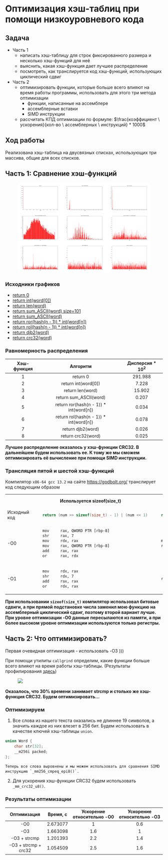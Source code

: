 # Оптимизация хэш-таблиц при помощи низкоуровневого кода

## Задача

- Часть 1
    - написать хэш-таблицу для строк фиксированного размера и несколько хэш-функций для неё
    - выяснить, какая хэш-функция дает лучшее распределение
    - посмотреть, как транслируется код хэш-функций, использующих циклический сдвиг
- Часть 2
    - оптимизировать функции, которые больше всего влияют на время работы программы, использовать для этого три метода оптимизации
        - функции, написанные на ассемблере
        - ассемблерные вставки
        - SIMD инструкции
    - рассчитать КПД оптимизации по формуле: $\frac{коэффициент \ ускорения}{кол-во \ ассемблерных \ инструкций} * 1000$

## Ход работы

Реализована хэш-таблица на двусвязных списках, использующих три массива, общие для всех списков.

## Часть 1: Сравнение хэш-функций

<figure>
<img src="Images/charts/merged_3:3.png">
</figure>

### Исходники графиков
- [return 0](Images/charts/hash_func_1.png)
- [return int(word[0])](Images/charts/hash_func_2.png)
- [return  len(word)](Images/charts/hash_func_3.png)
- [return sum_ASCII(word) size=101](Images/charts/hash_func_4_101.png)
- [return sum_ASCII(word)](Images/charts/hash_func_4.png)
- [return ror(hash(n - 1)) * int(word[n])](Images/charts/hash_func_5.png)
- [return rol(hash(n - 1)) * int(word[n])](Images/charts/hash_func_6.png)
- [return djb2(word)](Images/charts/hash_func_7.png)
- [return crc32(word)](Images/charts/hash_func_8.png)

### Равномерность распределения

| Хэш-функция | Алгоритм | Дисперсия * 10<sup>2</sup>|
|:-----------:|:--------:|:---------:|
|   1   | return 0| 291.988|
|   2   | return int(word[0])  |7.228|
|   3   | return  len(word) |15.902|
|   4   | return sum_ASCII(word) | 0.207 |
|   5   | return ror(hash(n - 1)) * int(word[n])  | 0.034|
|   6   | return rol(hash(n - 1)) * int(word[n]) | 0.078|
|   7   | return djb2(word)  | 0.026 |
|   8   | return crc32(word) | 0.025 |

**Лучшее распределение оказалось у хэш-функции CRC32. В дальнейшем будем использовать ее. К тому же мы сможем оптимизировать её вычисление при помощи SIMD
инструкции.**

### Трансляция пятой и шестой хэш-функций

Компилятор `x86-64 gcc 13.2` на сайте https://godbolt.org/ транслирует код следующим образом

<table>
<tr>
<th>    </th>
<th> Используется sizeof(size_t) </th>
<th> Используется прямая подстановка числа </th>
</tr>
<tr>
<td> Исходный код </td>
<td>

```C
    return (num >> sizeof(size_t) - 1) | (num << 1)
```

</td>
<td>

```C
    return (num >> 63) | (num << 1)
```

</td>
</tr>
<tr>
<td> -O0 </td>
<td>

```assembly
    mov     rax, QWORD PTR [rbp-8]
    shr     rax, 7
    mov     rdx, rax
    mov     rax, QWORD PTR [rbp-8]
    add     rax, rax
    or      rax, rdx
```

</td>
<td>

```assembly
    mov     rax, QWORD PTR [rbp-8]
    rol     rax
```

</td>
</tr>
<tr>
<td> -O1 </td>
<td>

```assembly
    mov     rdx, rax
    shr     rdx, 7
    add     rax, rax
    or      rdx, rax
```

</td>
<td>

```assembly
    rol     rax
```

</td>
</tr>
</table>

**При использовании `sizeof(size_t)` компилятор использовал битовые сдвиги, а при прямой подстановке числа заменил мою функцию на ассемблерный циклический сдвиг, поэтому второй вариант лучше. При уровне оптимизации -O0 данные пересылаются из памяти, а при более высоком уровне оптимизации используются только регистры.**

## Часть 2: Что оптимизировать?

Первая очевидная оптимизация - использовать -O3 )))

При помощи утилиты `callgrind` определим, какие функции больше всего влияют на время работы хэш-таблицы. (Результаты профилирования [здесь](callgrind))

<figure>
<img src="Images/сallgrind/no_opt.png" width=800>
</figure>

**Оказалось, что 30% времени занимает strcmp и столько же хэш-функция CRC32. Будем оптимизировать...**

### Оптимизируем

1)  Все слова из нашего текста оказались не длиннее 19 символов, а значить каждое из них влезет в 256 бит. Будем использовать в качестве ключей хэш-таблицы `union`.

```C
union Word {
    char str[32];
    __m256i packed;
};
```

    Теперь все слова выровнены и мы можем использовать для сравнения SIMD инструкцию `_mm256_cmpeq_epi8()`.

2) Для ускорения хэш-функции CRC32 будем использовать `_mm_crc32_u8()`.

### Результаты оптимизации

| Оптимизация | Время, c | Ускорение относительно -O0|Ускорение относительно -O3|
|:-----------:|:-----:|:------------------:|:----------------------------------:|
|  -O0        |2.673077|    1  | 0.6 |
| -O3         |1.663098|1.6 | 1 |
| -O3 + strcmp| 1.201393 | 2.2 | 1.4 |
| -O3 + strcmp + crc32| 1.054509 | 2.5 | 1.6 |